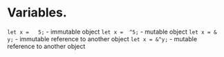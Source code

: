 
# Variables.

`let x =   5;` - immutable object
`let x =  ^5;` -   mutable object
`let x = & y;` - immutable reference to another object
`let x = &^y;` -   mutable reference to another object
